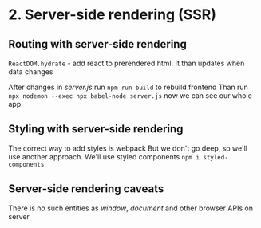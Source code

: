 # 2. Server-side rendering (SSR)

## Routing with server-side rendering

`ReactDOM.hydrate` - add react to prerendered html. It than updates when data changes

After changes in _server.js_ run `npm run build` to rebuild frontend
Than run `npx nodemon --exec npx babel-node server.js`
now we can see our whole app

## Styling with server-side rendering

The correct way to add styles is webpack
But we don't go deep, so we'll use another approach.
We'll use styled components
`npm i styled-components`

## Server-side rendering caveats
There is no such entities as *window*, *document* and other browser APIs on server

